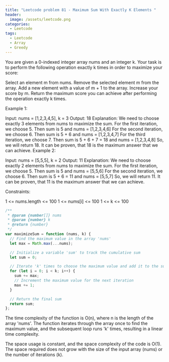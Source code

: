 ```yaml
---
title: "Leetcode problem 81 - Maximum Sum With Exactly K Elements "
header:
  image: /assets/leetcode.png
categories:
  - Leetcode
tags:
  - Leetcode
  - Array
  - Greedy
---
```


You are given a 0-indexed integer array nums and an integer k. Your task is to perform the following operation exactly k times in order to maximize your score:

Select an element m from nums.
Remove the selected element m from the array.
Add a new element with a value of m + 1 to the array.
Increase your score by m.
Return the maximum score you can achieve after performing the operation exactly k times.

Example 1:

Input: nums = [1,2,3,4,5], k = 3
Output: 18
Explanation: We need to choose exactly 3 elements from nums to maximize the sum.
For the first iteration, we choose 5. Then sum is 5 and nums = [1,2,3,4,6]
For the second iteration, we choose 6. Then sum is 5 + 6 and nums = [1,2,3,4,7]
For the third iteration, we choose 7. Then sum is 5 + 6 + 7 = 18 and nums = [1,2,3,4,8]
So, we will return 18.
It can be proven, that 18 is the maximum answer that we can achieve.
Example 2:

Input: nums = [5,5,5], k = 2
Output: 11
Explanation: We need to choose exactly 2 elements from nums to maximize the sum.
For the first iteration, we choose 5. Then sum is 5 and nums = [5,5,6]
For the second iteration, we choose 6. Then sum is 5 + 6 = 11 and nums = [5,5,7]
So, we will return 11.
It can be proven, that 11 is the maximum answer that we can achieve.

Constraints:

1 <= nums.length <= 100
1 <= nums[i] <= 100
1 <= k <= 100

```js
/**
 * @param {number[]} nums
 * @param {number} k
 * @return {number}
 */
var maximizeSum = function (nums, k) {
  // Find the maximum value in the array 'nums'
  let max = Math.max(...nums);

  // Initialize a variable 'sum' to track the cumulative sum
  let sum = 0;

  // Iterate 'k' times to choose the maximum value and add it to the sum
  for (let i = 0; i < k; i++) {
    sum += max;
    // Increment the maximum value for the next iteration
    max += 1;
  }

  // Return the final sum
  return sum;
};
```

The time complexity of the function is O(n), where n is the length of the array 'nums'. The function iterates through the array once to find the maximum value, and the subsequent loop runs 'k' times, resulting in a linear time complexity.

The space usage is constant, and the space complexity of the code is O(1). The space required does not grow with the size of the input array (nums) or the number of iterations (k).

